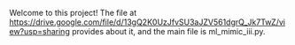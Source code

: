 Welcome to this project! The file at https://drive.google.com/file/d/13gQ2K0UzJfvSU3aJZV561dgrQ_Jk7TwZ/view?usp=sharing provides about it, and the main file is ml_mimic_iii.py.
